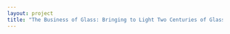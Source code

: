 ```yaml
--- 
layout: project 
title: "The Business of Glass: Bringing to Light Two Centuries of Glassmaking History through Company Records" 
---
```



